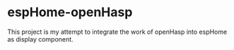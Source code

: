 # espHome-openHasp
This project is my attempt to integrate the work of openHasp into espHome as display component.
